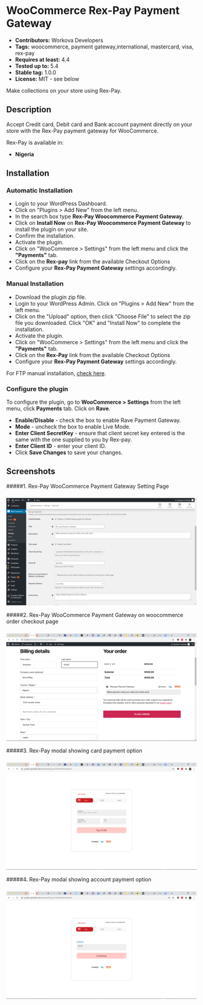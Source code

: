 # WooCommerce Rex-Pay Payment Gateway

 - **Contributors:** Workova Developers
 - **Tags:** woocommerce, payment gateway,international, mastercard, visa, rex-pay
 - **Requires at least:** 4.4
 - **Tested up to:** 5.4
 - **Stable tag:** 1.0.0
 - **License:** MIT - see below

Make collections on your store using Rex-Pay.



## Description


Accept Credit card, Debit card and Bank account payment directly on your store with the Rex-Pay payment gateway for WooCommerce.



Rex-Pay is available in:

* __Nigeria__

## Installation

### Automatic Installation
*   Login to your WordPress Dashboard.
*   Click on "Plugins > Add New" from the left menu.
*   In the search box type __Rex-Pay Woocommerce Payment Gateway__.
*   Click on __Install Now__ on __Rex-Pay Woocommerce Payment Gateway__ to install the plugin on your site.
*   Confirm the installation.
*   Activate the plugin.
*   Click on "WooCommerce > Settings" from the left menu and click the __"Payments"__ tab.
*   Click on the __Rex-pay__ link from the available Checkout Options
*   Configure your __Rex-Pay Payment Gateway__ settings accordingly.


### Manual Installation
*  Download the plugin zip file.
*  Login to your WordPress Admin. Click on "Plugins > Add New" from the left menu.
*  Click on the "Upload" option, then click "Choose File" to select the zip file you downloaded. Click "OK" and "Install Now" to complete the installation.
*  Activate the plugin.
*  Click on "WooCommerce > Settings" from the left menu and click the __"Payments"__ tab.
*  Click on the __Rex-Pay__ link from the available Checkout Options
*  Configure your __Rex-Pay Payment Gateway__ settings accordingly.

For FTP manual installation, [check here](http://codex.wordpress.org/Managing_Plugins#Manual_Plugin_Installation).



### Configure the plugin
To configure the plugin, go to __WooCommerce > Settings__ from the left menu, click __Payments__ tab. Click on __Rave__.

* __Enable/Disable__ - check the box to enable Rave Payment Gateway.
* __Mode__ - uncheck the box to enable Live Mode.
* __Enter Client SecretKey__ - ensure that client secret key entered is the same with the one supplied to you by Rex-pay.
* __Enter Client ID__ - enter your client ID.
* Click __Save Changes__ to save your changes.


## Screenshots ##

#####1. Rex-Pay WooCommerce Payment Gateway Setting Page
###
![Screenshot 1](assets/img/screen1.png)


#####2. Rex-Pay WooCommerce Payment Gateway on woocommerce order checkout page
###
![Screenshot 2](assets/img/screen2.png)


#####3. Rex-Pay modal showing card payment option
###
![Screenshot 3](assets/img/screen3.png)


#####4. Rex-Pay modal showing account payment option
###
![Screenshot 4](assets/img/screen4.png)

